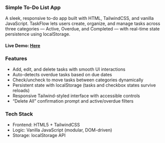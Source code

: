 ### Simple To-Do List App

A sleek, responsive to-do app built with HTML, TailwindCSS, and vanilla JavaScript.
TaskFlow lets users create, organize, and manage tasks across three categories — Active, Overdue, and Completed — with real-time state persistence using localStorage.

#### Live Demo: [Here](https://resilient-profiterole-053e1b.netlify.app/)

### Features

- Add, edit, and delete tasks with smooth UI interactions
- Auto-detects overdue tasks based on due dates
- Check/uncheck to move tasks between categories dynamically
- Persistent state with localStorage (tasks and checkbox states survive reloads)
- Responsive Tailwind-styled interface with accessible controls
- “Delete All” confirmation prompt and active/overdue filters

### Tech Stack

- Frontend: HTML5 + TailwindCSS
- Logic: Vanilla JavaScript (modular, DOM-driven)
- Storage: localStorage API